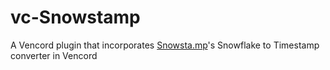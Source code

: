 # vc-Snowstamp
A Vencord plugin that incorporates <a href="https://snowsta.mp">Snowsta.mp</a>'s Snowflake to Timestamp converter in Vencord
